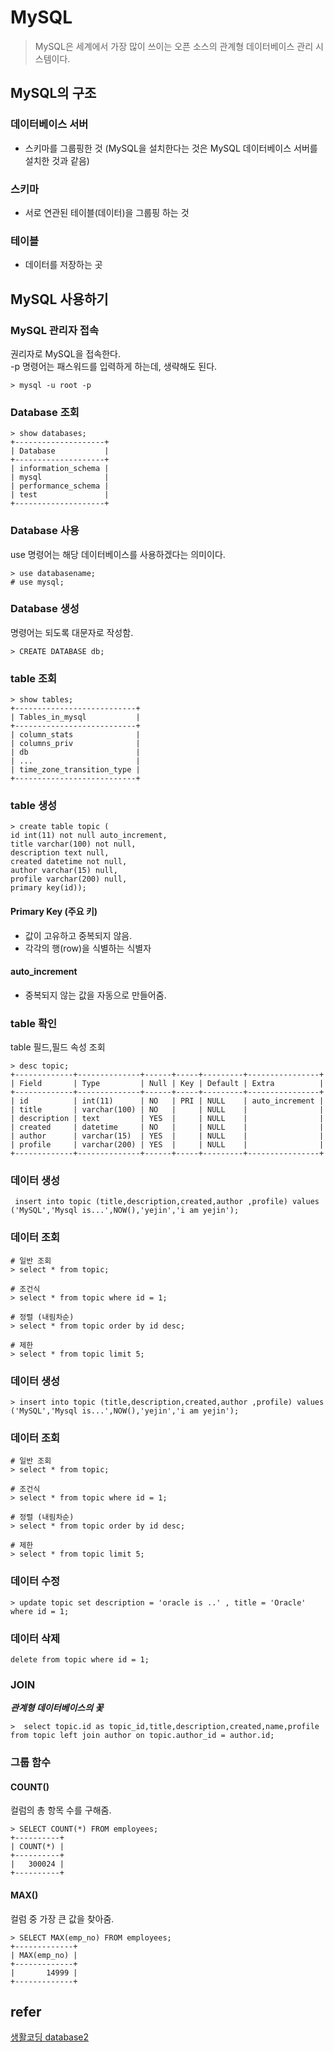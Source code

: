 # MySQL 
> MySQL은 세계에서 가장 많이 쓰이는 오픈 소스의 관계형 데이터베이스 관리 시스템이다.  
## MySQL의 구조
### 데이터베이스 서버
- 스키마를 그룹핑한 것 (MySQL을 설치한다는 것은 MySQL 데이터베이스 서버를 설치한 것과 같음)
### 스키마
- 서로 연관된 테이블(데이터)을 그룹핑 하는 것
### 테이블
- 데이터를 저장하는 곳

## MySQL 사용하기
### MySQL 관리자 접속
권리자로 MySQL을 접속한다.  
-p 명령어는 패스워드를 입력하게 하는데, 생략해도 된다.
```
> mysql -u root -p 
```
### Database 조회
```
> show databases;
+--------------------+
| Database           |
+--------------------+
| information_schema |
| mysql              |
| performance_schema |
| test               |
+--------------------+
```
### Database 사용
use 명령어는 해당 데이터베이스를 사용하겠다는 의미이다.  
```
> use databasename;
# use mysql;
```

### Database 생성
명령어는 되도록 대문자로 작성함.
```
> CREATE DATABASE db;
```

### table 조회
```
> show tables;
+---------------------------+
| Tables_in_mysql           |
+---------------------------+
| column_stats              |
| columns_priv              |
| db                        |
| ...                       |
| time_zone_transition_type |
+---------------------------+
```
### table 생성
```
> create table topic (
id int(11) not null auto_increment,
title varchar(100) not null,
description text null,
created datetime not null,
author varchar(15) null,
profile varchar(200) null,
primary key(id)); 
```
#### Primary Key (주요 키)
- 값이 고유하고 중복되지 않음.
- 각각의 행(row)을 식별하는 식별자

#### auto_increment
- 중복되지 않는 값을 자동으로 만들어줌.

### table 확인
table 필드,필드 속성 조회
```
> desc topic;
+-------------+--------------+------+-----+---------+----------------+
| Field       | Type         | Null | Key | Default | Extra          |
+-------------+--------------+------+-----+---------+----------------+
| id          | int(11)      | NO   | PRI | NULL    | auto_increment |
| title       | varchar(100) | NO   |     | NULL    |                |
| description | text         | YES  |     | NULL    |                |
| created     | datetime     | NO   |     | NULL    |                |
| author      | varchar(15)  | YES  |     | NULL    |                |
| profile     | varchar(200) | YES  |     | NULL    |                |
+-------------+--------------+------+-----+---------+----------------+
```
### 데이터 생성
```
 insert into topic (title,description,created,author ,profile) values ('MySQL','Mysql is...',NOW(),'yejin','i am yejin');
```
### 데이터 조회 
```
# 일반 조회
> select * from topic;

# 조건식
> select * from topic where id = 1;

# 정렬 (내림차순)
> select * from topic order by id desc; 

# 제한
> select * from topic limit 5;
```


### 데이터 생성
```
> insert into topic (title,description,created,author ,profile) values ('MySQL','Mysql is...',NOW(),'yejin','i am yejin');
```
### 데이터 조회 
```
# 일반 조회
> select * from topic;

# 조건식
> select * from topic where id = 1;

# 정렬 (내림차순)
> select * from topic order by id desc; 

# 제한
> select * from topic limit 5;
```

### 데이터 수정
```
> update topic set description = 'oracle is ..' , title = 'Oracle' where id = 1;
```

### 데이터 삭제
```
delete from topic where id = 1;
```

### JOIN
<b><i>관계형 데이터베이스의 꽃</i></b>  
```
>  select topic.id as topic_id,title,description,created,name,profile from topic left join author on topic.author_id = author.id;
```

###  그룹 함수
#### COUNT()
컬럼의 총 항목 수를 구해줌.
```
> SELECT COUNT(*) FROM employees;
+----------+
| COUNT(*) |
+----------+
|   300024 |
+----------+
```
#### MAX()
컬럼 중 가장 큰 값을 찾아줌.
```
> SELECT MAX(emp_no) FROM employees;
+-------------+
| MAX(emp_no) |
+-------------+
|       14999 |
+-------------+
```

## refer
[생활코딩 database2](https://www.youtube.com/watch?v=h_XDmyz--0w&list=PLuHgQVnccGMCgrP_9HL3dAcvdt8qOZxjW&index=1)
